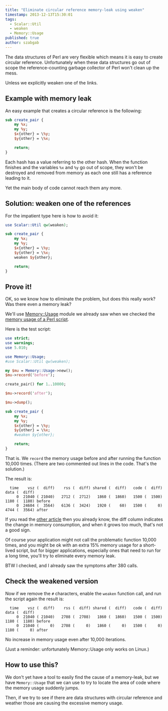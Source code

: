 ```yaml
---
title: "Eliminate circular reference memory-leak using weaken"
timestamp: 2013-12-13T15:30:01
tags:
  - Scalar::Util
  - weaken
  - Memory::Usage
published: true
author: szabgab
---
```



The data structures of Perl are very flexible which means it is easy to
create circular reference.
Unfortunately when these data structures go out of scope the
reference-counting garbage collector of Perl won't clean up the mess.

Unless we explicitly weaken one of the links.


## Example with memory leak

An easy example that creates a circular reference is the following:

```perl
sub create_pair {
    my %x;
    my %y;
    $x{other} = \%y;
    $y{other} = \%x;

    return;
}
```

Each hash has a value referring to the other hash. When the function
finishes and the variables `%x` and `%y` go out of scope,
they won't be destroyed and removed from memory as each one still
has a reference leading to it.

Yet the main body of code cannot reach them any more.

## Solution: weaken one of the references

For the impatient type here is how to avoid it:

```perl
use Scalar::Util qw(weaken);

sub create_pair {
    my %x;
    my %y;
    $x{other} = \%y;
    $y{other} = \%x;
    weaken $y{other};

    return;
}
```

## Prove it!

OK, so we know how to eliminate the problem, but does this really work?
Was there even a memory leak?

We'll use [Memory::Usage](https://metacpan.org/pod/Memory::Usage)
module we already saw when we checked
the [memory usage of a Perl script](/how-much-memory-does-the-perl-application-use).

Here is the test script:

```perl
use strict;
use warnings;
use 5.010;

use Memory::Usage;
#use Scalar::Util qw(weaken);

my $mu = Memory::Usage->new();
$mu->record('before');

create_pair() for 1..10000;

$mu->record('after');

$mu->dump();

sub create_pair {
    my %x;
    my %y;
    $x{other} = \%y;
    $y{other} = \%x;
    #weaken $y{other};

    return;
}
```

That is. We `record` the memory usage before and after running the function 10,000 times.
(There are two commented out lines in the code. That's the solution.)

The result is:

```
  time    vsz (  diff)    rss (  diff) shared (  diff)   code (  diff)   data (  diff)
     0  21040 ( 21040)   2712 (  2712)   1860 (  1860)   1500 (  1500)   1180 (  1180) before
     0  24604 (  3564)   6136 (  3424)   1920 (    60)   1500 (     0)   4744 (  3564) after
```

If you read the [other article](/how-much-memory-does-the-perl-application-use)
then you already know, the diff column
indicates the change in memory consumption, and when it grows too much, that's not a good sign.

Of course your application might not call the problematic function 10,000 times, and you
might be ok with an extra 15% memory usage for a short-lived script, but for bigger
applications, especially ones that need to run for a long time, you'll try to
eliminate every memory leak.

BTW I checked, and I already saw the symptoms after 380 calls.


## Check the weakened version

Now if we remove the `#` characters, enable the `weaken` function call,
and run the script again the result is:

```
  time    vsz (  diff)    rss (  diff) shared (  diff)   code (  diff)   data (  diff)
     0  21040 ( 21040)   2708 (  2708)   1860 (  1860)   1500 (  1500)   1180 (  1180) before
     0  21040 (     0)   2708 (     0)   1860 (     0)   1500 (     0)   1180 (     0) after
```

No increase in memory usage even after 10,000 iterations.

(Just a reminder: unfortunately Memory::Usage only works on Linux.)

## How to use this?

We don't yet have a tool to easily find the cause of a memory-leak, but we have
`Memory::Usage` that we can use to try to locate the area of code where
the memory usage suddenly jumps.

Then, if we try to see if there are data structures with circular reference
and weather those are causing the excessive memory usage.







